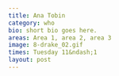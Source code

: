 ```yaml
---
title: Ana Tobin
category: who
bio: short bio goes here.
areas: Area 1, area 2, area 3
image: 8-drake_02.gif
times: Tuesday 11&ndash;1
layout: post
---
```

